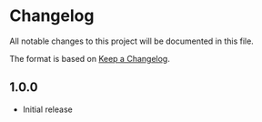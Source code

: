 # Changelog

All notable changes to this project will be documented in this file.

The format is based on [Keep a Changelog](http://keepachangelog.com/en/1.0.0/).

## 1.0.0

- Initial release

